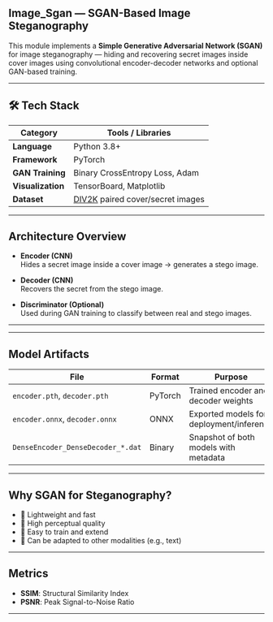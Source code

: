 ## Image_Sgan — SGAN-Based Image Steganography

This module implements a **Simple Generative Adversarial Network (SGAN)** for image steganography — hiding and recovering secret images inside cover images using convolutional encoder-decoder networks and optional GAN-based training.

---

## 🛠️ Tech Stack

| Category        | Tools / Libraries              |
|-----------------|-------------------------------|
| **Language**    | Python 3.8+                   |
| **Framework**   | PyTorch                       |
| **GAN Training**| Binary CrossEntropy Loss, Adam |
| **Visualization** | TensorBoard, Matplotlib     |
| **Dataset**     | [DIV2K](https://data.vision.ee.ethz.ch/cvl/DIV2K/) paired cover/secret images |

---

## Architecture Overview

- **Encoder (CNN)**  
  Hides a secret image inside a cover image → generates a stego image.

- **Decoder (CNN)**  
  Recovers the secret from the stego image.

- **Discriminator (Optional)**  
  Used during GAN training to classify between real and stego images.

---

---

## Model Artifacts

| File                              | Format  | Purpose                                       |
|-----------------------------------|---------|-----------------------------------------------|
| `encoder.pth`, `decoder.pth`      | PyTorch | Trained encoder and decoder weights           |
| `encoder.onnx`, `decoder.onnx`    | ONNX    | Exported models for deployment/inference      |
| `DenseEncoder_DenseDecoder_*.dat` | Binary  | Snapshot of both models with metadata         |

---

## Why SGAN for Steganography?

- 🔹 Lightweight and fast
- 🔹 High perceptual quality
- 🔹 Easy to train and extend
- 🔹 Can be adapted to other modalities (e.g., text)

---

## Metrics

- **SSIM**: Structural Similarity Index
- **PSNR**: Peak Signal-to-Noise Ratio

---

